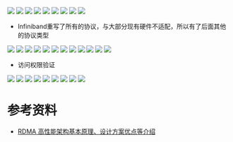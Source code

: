 ![](https://raw.githubusercontent.com/ji92/markdown_picture/master/images/20231101223037.png)
![](https://raw.githubusercontent.com/ji92/markdown_picture/master/images/20231101223104.png)
![](https://raw.githubusercontent.com/ji92/markdown_picture/master/images/20231101223633.png)
![](https://raw.githubusercontent.com/ji92/markdown_picture/master/images/20231101223533.png)
![](https://raw.githubusercontent.com/ji92/markdown_picture/master/images/20231101223757.png)
![](https://raw.githubusercontent.com/ji92/markdown_picture/master/images/20231101223849.png)
![](https://raw.githubusercontent.com/ji92/markdown_picture/master/images/20231101223941.png)
![](https://raw.githubusercontent.com/ji92/markdown_picture/master/images/20231101224024.png)
![](https://raw.githubusercontent.com/ji92/markdown_picture/master/images/20231101224041.png)

+ Infiniband重写了所有的协议，与大部分现有硬件不适配，所以有了后面其他的协议类型

![](https://raw.githubusercontent.com/ji92/markdown_picture/master/images/20231101224254.png)
![](https://raw.githubusercontent.com/ji92/markdown_picture/master/images/20231101224308.png)
![](https://raw.githubusercontent.com/ji92/markdown_picture/master/images/20231101224426.png)
![](https://raw.githubusercontent.com/ji92/markdown_picture/master/images/20231101224528.png)
![](https://raw.githubusercontent.com/ji92/markdown_picture/master/images/20231101224544.png)
![](https://raw.githubusercontent.com/ji92/markdown_picture/master/images/20231101224617.png)
![](https://raw.githubusercontent.com/ji92/markdown_picture/master/images/20231101224659.png)
![](https://raw.githubusercontent.com/ji92/markdown_picture/master/images/20231101224721.png)
![](https://raw.githubusercontent.com/ji92/markdown_picture/master/images/20231101224755.png)
![](https://raw.githubusercontent.com/ji92/markdown_picture/master/images/20231101224836.png)
![](https://raw.githubusercontent.com/ji92/markdown_picture/master/images/20231101225846.png)
![](https://raw.githubusercontent.com/ji92/markdown_picture/master/images/20231101225950.png)

+ 访问权限验证

![](https://raw.githubusercontent.com/ji92/markdown_picture/master/images/20231101230115.png)
![](https://raw.githubusercontent.com/ji92/markdown_picture/master/images/20231101230316.png)
![](https://raw.githubusercontent.com/ji92/markdown_picture/master/images/20231101230551.png)
![](https://raw.githubusercontent.com/ji92/markdown_picture/master/images/20231101230632.png)
![](https://raw.githubusercontent.com/ji92/markdown_picture/master/images/20231101230650.png)
![](https://raw.githubusercontent.com/ji92/markdown_picture/master/images/20231101230712.png)
![](https://raw.githubusercontent.com/ji92/markdown_picture/master/images/20231101230735.png)
![](https://raw.githubusercontent.com/ji92/markdown_picture/master/images/20231101230750.png)
![](https://raw.githubusercontent.com/ji92/markdown_picture/master/images/20231101230813.png)

# 参考资料

+ [RDMA 高性能架构基本原理、设计方案优点等介绍](https://www.bilibili.com/video/BV1yF411X7Hp/?spm_id_from=333.337.search-card.all.click&vd_source=00c7bb189a105f317a347bc7d83911b5)

